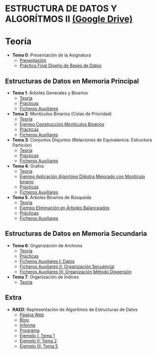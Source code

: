 # ESTRUCTURA DE DATOS Y ALGORÍTMOS II [(Google Drive)](https://drive.google.com/drive/u/0/folders/1SFqEo0f_5WLlTuv_YFaX4MJ5Q9lhwuSq)

# Teoría
  - **Tema 0**: Presentación de la Asignatura
    - [Presentación](https://drive.google.com/open?id=19Ob8jzq0mq0MfXlHehlx8O5vshSVrR3l)
    - [Práctica Final Diseño de Bases de Datos]()
## Estructuras de Datos en Memoria Principal
  - **Tema 1**: Árboles Generales y Binarios
    - [Teoría](https://drive.google.com/open?id=1avWdYHCFGsOOS6Se7IxD4wAl9uKKGylJ)
    - [Prácticas](https://drive.google.com/open?id=1wA8uJrp-z4lqJUhu954R-UR20V-kjXdT)
    - [Ficheros Auxiliares]()
  - **Tema 2**: Montículos Binarios (Colas de Prioridad)
    - [Teoría](https://drive.google.com/open?id=1qLk9m6vratlz7P4icV6SFcCJq8tg7t2S)
    - [Ejempo Construcción Montículos Binarios](https://drive.google.com/open?id=1wUe3U_8qJBY-8wWa3Vj7sBPwPfOTOfWW)
    - [Prácticas](https://drive.google.com/open?id=1hy-Gx-JHpb554vU1SA1PbNl9N8vRxY-q)
    - [Ficheros Auxiliares]()
  - **Tema 3**: Conjuntos Disjuntos (Relaciones de Equivalencia. Estructura Partición)
    - [Teoría](https://drive.google.com/open?id=1ftKTROZT0COeGhl0upWXDBAFczLLZ_Ta)
    - [Prácticas](https://drive.google.com/open?id=1adroVgu_D8U-NRqAAZy8uVlwRCzj84Ds)
    - [Ficheros Auxiliares]()
  - **Tema 4**: Grafos
    - [Teoría](https://drive.google.com/open?id=1yytf1ZeIbz8oshc7lMa4osnlxCDSJjbd)
    - [Ejempo Aplicación Algortimo Dijkstra Mejorado con Montículo binario](https://drive.google.com/open?id=1MZZFrwFvjO2NDGkbbJiUICPTcOFZDj5J)
    - [Prácticas](https://drive.google.com/open?id=1DmgYwkuvTI5r5VhwDUr4uV5hE6cHZMKD)
    - [Ficheros Auxiliares]()
  - **Tema 5**: Árboles Binarios de Búsqueda
    - [Teoría](https://drive.google.com/open?id=1UULIsS3308OWbE-ptq5FCcakMw9zMWHE)
    - [Ejempo Eliminación en Árboles Balanceados](https://drive.google.com/open?id=1dvHoDWu4r8G3IKye0iUychszMc19csfB)
    - [Prácticas](https://drive.google.com/open?id=1B64N91q55ugNBuHSHNWQhQqa6b5wexqh)
    - [Ficheros Auxiliares]()
## Estructuras de Datos en Memoria Secundaria
  - **Tema 6**: Organización de Archivos
    - [Teoría](https://drive.google.com/open?id=1BHozTQBtH5vfcVj5-L2-q8MofIBz0Sp1)
    - [Prácticas](https://drive.google.com/open?id=14Zk3TQmj-UI24sY0RU_FmZfQGeRy92o_)
    - [Ficheros Auxiliares I: Datos]()
    - [Ficheros Auxiliares II: Organización Secuencial]()
    - [Ficheros Auxiliares III: Organización Método Dispersión]()
  - **Tema 7**: Organización de Índices
    - [Teoría](https://drive.google.com/open?id=1eQEF3QiAUB22KIQZIetmprCi1Zv5jEy2)
## Extra
  - **RAED**: Representación de Algoritmos de Estructuras de Datos
    - [Página Web](http://raed.usal.es/)
    - [Blog](http://avellano.fis.usal.es/~ciglesias/)
    - [Informe](https://drive.google.com/open?id=1B20yxJLeIX5zYnYYNrosXue-NnX8MoeZ)
    - [Programa]()
    - [Ejemplo I: Tema 1]()
    - [Ejemplo II: Tema 2]()
    - [Ejemplo III: Tema 5]()
